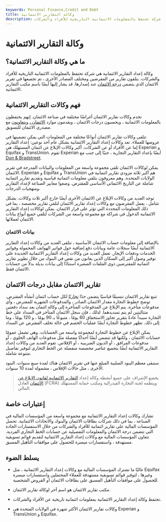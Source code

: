 ```yaml
---
keywords: Personal Finance,Credit and Debt
title: وكالة التقارير الائتمانية
description: وكالة إعداد التقارير الائتمانية هي شركة تحتفظ بالمعلومات الائتمانية التاريخية للأفراد والشركات.
---
```


# وكالة التقارير الائتمانية
## ما هي وكالة التقارير الائتمانية؟

وكالة إعداد التقارير الائتمانية هي شركة تحتفظ بالمعلومات الائتمانية التاريخية للأفراد والشركات. يتلقون تقارير من المقرضين ومختلف المصادر الأخرى ، تم تجميعها في تقرير الائتمان الذي يتضمن [درجة الائتمان](/credit_score) عند إصدارها. قد يشار إليها أيضًا باسم مكتب التقارير الائتمانية.

## فهم وكالات التقارير الائتمانية

تخدم وكالات تقارير الائتمان أغراضًا مختلفة في صناعة الائتمان. إنهم يحتفظون بالمعلومات الائتمانية ، ويحسبون درجات الائتمان ، ويقدمون موارد [الائتمان ،](/creditreport) [ويتعاونون](/creditreport) مع مصدري الائتمان للتسويق.

تتلقى وكالات تقارير الائتمان أنواعًا مختلفة من المعلومات التي يمكن تضمينها في عروضها للعملاء. تعد وكالات إعداد التقارير الائتمانية بشكل عام أحد نوعين: إعداد التقارير إما عن الأفراد أو عن الشركات. أكبر وكالات الإبلاغ عن ائتمان المستهلك هي Experian و Equifax و TransUnion. تقوم Experian أيضًا بإعداد التقارير التجارية ، جنبًا إلى جنب مع [Dun & Bradstreet](/dandb).

يمكن لوكالات الائتمان تلقي مجموعة واسعة من المعلومات والبيانات المدرجة في تقرير الائتمان. Experian و Equifax و TransUnion هم أكبر ثلاثة مزودي تقارير ائتمانية في الولايات المتحدة. وهم معروفون بتلقي معلومات ائتمانية قياسية وتقديم تقارير ائتمانية شاملة عن التاريخ الائتماني الأساسي للمقترض. وضعوا معايير الصناعة لإعداد التقارير ومنهجيات الدرجات.

توجد العديد من وكالات الإبلاغ عن الائتمان الأخرى أيضًا خارج أكبر ثلاث وكالات. بشكل شامل ، يعمل المقرضون مع وكالات إعداد تقارير الائتمان لتلقي تقارير مخصصة ، بما في ذلك المعلومات المحددة التي تؤثر على قرار الائتمان. يمكن لوكالات إعداد التقارير الائتمانية الدخول في شراكة مع مجموعة واسعة من الشركات لتلقي جميع أنواع بيانات الائتمان لعملائها.

### بيانات الائتمان

بالإضافة إلى معلومات حساب الائتمان الأساسية ، تتلقى العديد من وكالات إعداد التقارير الائتمانية أيضًا سجلات عامة وبيانات دفع إضافية حول فواتير الهواتف المحمولة وفواتير الخدمات ودفعات الإيجار. تعمل العديد من وكالات إعداد التقارير الائتمانية الجديدة على توفير وصول أكبر إلى السكان الذين يعانون من نقص في البنوك من خلال تطوير تقارير ائتمانية للمقترضين ذوي الملفات الصغيرة استنادًا إلى بيانات بديلة بدلاً من حسابات الائتمان فقط.

## تقارير الائتمان مقابل درجات الائتمان

تتبع تقارير الائتمان تنسيقًا قياسيًا يتضمن حدًا [تجاريًا](/trade-line) لكل حساب ائتمان أنشأه المقترض. توضح خطوط التجارة مقدار الائتمان الصادر ، والمدفوعات الشهرية للمقترض ، وأي مدفوعات متأخرة. يتم الإبلاغ عن المدفوعات المتأخرة إلى وكالة ائتمان بعد سداد دفعتين متتاليتين لم يتم تسديدهما. لذلك ، فإن سجل الائتمان المتأخر في السداد على خط التجارة سيبدأ عادةً بتقرير تجاوز الاستحقاق 60 يومًا ، متبوعًا بـ 90 يومًا ، و 120 يومًا ، وما إلى ذلك. تظهر خطوط التجارة أيضًا عمليات الخصم في حالة تخلف المقترض عن السداد.

يمكن الإبلاغ عن خطوط التجارة لمجموعة واسعة من الحسابات. وهي تشمل عمومًا حسابات الائتمان ، ولكنها قد تتضمن أيضًا أحداثًا مفصلة مثل مدفوعات الهاتف الخلوي ، أو مدفوعات المرافق ، أو الديون الضريبية ، أو الإفلاس. تقوم العديد من وكالات إعداد التقارير الائتمانية أيضًا بتجميع عناصر مخصصة منفصلة عن الخط التجاري لتوفير تفاصيل متنوعة شاملة.

ستبقى معظم البنود السلبية المبلغ عنها في تقرير الائتمان هناك لمدة سبع سنوات. البنود الأخرى ، مثل حالات الإفلاس ، مشمولة لمدة 10 سنوات.

> يخضع الإشراف على جميع أنشطة وكالة إعداد [التقارير الائتمانية لقانون الإبلاغ عن الائتمان](/fair-credit-reporting-act-fcra) العادل (FCRA) وينظمه لجنة التجارة الفيدرالية ومكتب حماية المستهلك المالي.

>

## إعتبارات خاصة

تشارك وكالات إعداد التقارير الائتمانية مع مجموعة واسعة من المؤسسات المالية في الصناعة ، بما في ذلك شركات بطاقات الائتمان والبنوك والاتحادات الائتمانية. تحصل المؤسسات المالية على تقارير ائتمانية للأفراد والشركات من خلال الاستفسارات الجادة التي تتضمن درجة الائتمان والمعلومات التفصيلية عن حسابات الخط التجاري الفردية. تتعاون المؤسسات المالية مع وكالات إعداد التقارير الائتمانية لتقديم قوائم تسويقية مستهدفة ، واستفسارات ميسرة للحصول على موافقات التأهيل المسبق.

## يسلط الضوء

- غالبًا ما تشترك المؤسسات المالية مع وكالات إعداد التقارير الائتمانية ، مثل Equifax وغيرها ، لتوفير قوائم تسويقية مستهدفة للعملاء المحتملين واستفسارات ميسرة للحصول على موافقات التأهيل المسبق على بطاقات الائتمان أو القروض الشخصية.

- مكتب تقارير الائتمان هو اسم آخر لوكالة تقارير الائتمان.

- تحتفظ وكالة إعداد التقارير الائتمانية بمعلومات ائتمانية تاريخية عن الأفراد والشركات.

- وكالات تقارير الائتمان الأكثر شهرة في الولايات المتحدة هي Experian و TransUnion و Equifax.

